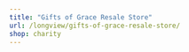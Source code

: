 ```yaml
---
title: "Gifts of Grace Resale Store"
url: /longview/gifts-of-grace-resale-store/
shop: charity
---
```

